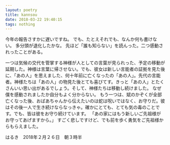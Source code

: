 ```yaml
---
layout: poetry
title: kannsou
date: 2018-03-22 19:40:15
tags: nothing
---
```

今年の報告さすかに遅いですね。
でも、たとえそれでも、なんか何も書けない。
多分頭が退化したかな。
先ほど「誰も知らない」を読んった。二つ感動されったことがある。
<!-- more -->
一つは気候の交代を管掌する神様が人としての言葉が見られった、予定の移動が延期した。神様は言葉に帰させない。でも、彼女は新しい言能者の証拠を見た後に、「あの人」を思えました、何十年前に亡くなったの「あの人」。先代の言能者。神様たちは「あの人」の物見た後とても喜びてす。きっと「あの人」とたくさんいい思い出があるでしょう。そして、神様たちは移動し続けました。
なぜ僕を感動されましたか自分もよく分からない。
もう一つは、斌のかぞくが全部亡くなった後、おばあちゃんから伝えたいのは蛇は呪いではなく、お守りだ。彼はその後一人で生き続けならなっきゃ。確かにとても、とても気の毒のことです。でも、皆は彼をお守り続けています。
「あの家にはもう新しいご先祖様がお守ってあげますから。」
すごく悲しですけど、でも前を歩く勇気をご先祖様からもらえました。

はるき　2018年２月２６日　朝３時半